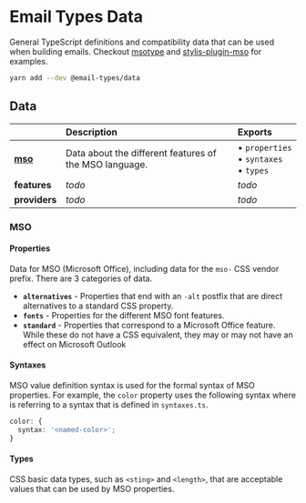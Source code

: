 [msotype]:
  https://github.com/email-types/email-types/tree/master/packages/msotype
[stylis-plugin-mso]:
  https://github.com/email-types/email-types/tree/master/packages/stylis-plugin-mso

# Email Types Data

General TypeScript definitions and compatibility data that can be used when
building emails. Checkout [msotype] and [stylis-plugin-mso] for examples.

```sh
yarn add --dev @email-types/data
```

## Data

|                 | Description                                            | Exports                                         |
| :-------------- | :----------------------------------------------------- | :---------------------------------------------- |
| [**mso**](#mso) | Data about the different features of the MSO language. | • `properties` <br> • `syntaxes` <br> • `types` | `AlternativePropertiesHyphen` |
| **features**    | _todo_                                                 | _todo_                                          |
| **providers**   | _todo_                                                 | _todo_                                          |

### MSO

#### Properties

Data for MSO (Microsoft Office), including data for the `mso-` CSS vendor
prefix. There are 3 categories of data.

- **`alternatives`** - Properties that end with an `-alt` postfix that are
  direct alternatives to a standard CSS property.
- **`fonts`** - Properties for the different MSO font features.
- **`standard`** - Properties that correspond to a Microsoft Office feature.
  While these do not have a CSS equivalent, they may or may not have an effect
  on Microsoft Outlook

#### Syntaxes

MSO value definition syntax is used for the formal syntax of MSO properties. For
example, the `color` property uses the following syntax where <named-color> is
referring to a syntax that is defined in `syntaxes.ts`.

```ts
color: {
  syntax: '<named-color>';
}
```

#### Types

CSS basic data types, such as `<sting>` and `<length>`, that are acceptable
values that can be used by MSO properties.
